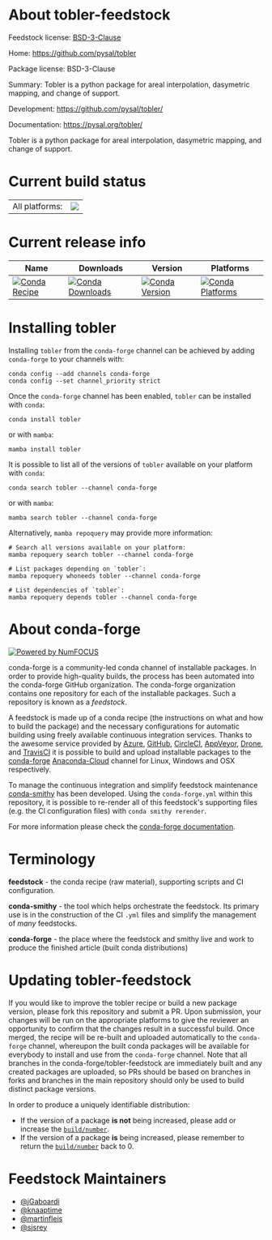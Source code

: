 About tobler-feedstock
======================

Feedstock license: [BSD-3-Clause](https://github.com/conda-forge/tobler-feedstock/blob/main/LICENSE.txt)

Home: https://github.com/pysal/tobler

Package license: BSD-3-Clause

Summary: Tobler is a python package for areal interpolation, dasymetric mapping, and change of support.

Development: https://github.com/pysal/tobler/

Documentation: https://pysal.org/tobler/

Tobler is a python package for areal interpolation, dasymetric mapping, and change of support.


Current build status
====================


<table><tr><td>All platforms:</td>
    <td>
      <a href="https://dev.azure.com/conda-forge/feedstock-builds/_build/latest?definitionId=8799&branchName=main">
        <img src="https://dev.azure.com/conda-forge/feedstock-builds/_apis/build/status/tobler-feedstock?branchName=main">
      </a>
    </td>
  </tr>
</table>

Current release info
====================

| Name | Downloads | Version | Platforms |
| --- | --- | --- | --- |
| [![Conda Recipe](https://img.shields.io/badge/recipe-tobler-green.svg)](https://anaconda.org/conda-forge/tobler) | [![Conda Downloads](https://img.shields.io/conda/dn/conda-forge/tobler.svg)](https://anaconda.org/conda-forge/tobler) | [![Conda Version](https://img.shields.io/conda/vn/conda-forge/tobler.svg)](https://anaconda.org/conda-forge/tobler) | [![Conda Platforms](https://img.shields.io/conda/pn/conda-forge/tobler.svg)](https://anaconda.org/conda-forge/tobler) |

Installing tobler
=================

Installing `tobler` from the `conda-forge` channel can be achieved by adding `conda-forge` to your channels with:

```
conda config --add channels conda-forge
conda config --set channel_priority strict
```

Once the `conda-forge` channel has been enabled, `tobler` can be installed with `conda`:

```
conda install tobler
```

or with `mamba`:

```
mamba install tobler
```

It is possible to list all of the versions of `tobler` available on your platform with `conda`:

```
conda search tobler --channel conda-forge
```

or with `mamba`:

```
mamba search tobler --channel conda-forge
```

Alternatively, `mamba repoquery` may provide more information:

```
# Search all versions available on your platform:
mamba repoquery search tobler --channel conda-forge

# List packages depending on `tobler`:
mamba repoquery whoneeds tobler --channel conda-forge

# List dependencies of `tobler`:
mamba repoquery depends tobler --channel conda-forge
```


About conda-forge
=================

[![Powered by
NumFOCUS](https://img.shields.io/badge/powered%20by-NumFOCUS-orange.svg?style=flat&colorA=E1523D&colorB=007D8A)](https://numfocus.org)

conda-forge is a community-led conda channel of installable packages.
In order to provide high-quality builds, the process has been automated into the
conda-forge GitHub organization. The conda-forge organization contains one repository
for each of the installable packages. Such a repository is known as a *feedstock*.

A feedstock is made up of a conda recipe (the instructions on what and how to build
the package) and the necessary configurations for automatic building using freely
available continuous integration services. Thanks to the awesome service provided by
[Azure](https://azure.microsoft.com/en-us/services/devops/), [GitHub](https://github.com/),
[CircleCI](https://circleci.com/), [AppVeyor](https://www.appveyor.com/),
[Drone](https://cloud.drone.io/welcome), and [TravisCI](https://travis-ci.com/)
it is possible to build and upload installable packages to the
[conda-forge](https://anaconda.org/conda-forge) [Anaconda-Cloud](https://anaconda.org/)
channel for Linux, Windows and OSX respectively.

To manage the continuous integration and simplify feedstock maintenance
[conda-smithy](https://github.com/conda-forge/conda-smithy) has been developed.
Using the ``conda-forge.yml`` within this repository, it is possible to re-render all of
this feedstock's supporting files (e.g. the CI configuration files) with ``conda smithy rerender``.

For more information please check the [conda-forge documentation](https://conda-forge.org/docs/).

Terminology
===========

**feedstock** - the conda recipe (raw material), supporting scripts and CI configuration.

**conda-smithy** - the tool which helps orchestrate the feedstock.
                   Its primary use is in the construction of the CI ``.yml`` files
                   and simplify the management of *many* feedstocks.

**conda-forge** - the place where the feedstock and smithy live and work to
                  produce the finished article (built conda distributions)


Updating tobler-feedstock
=========================

If you would like to improve the tobler recipe or build a new
package version, please fork this repository and submit a PR. Upon submission,
your changes will be run on the appropriate platforms to give the reviewer an
opportunity to confirm that the changes result in a successful build. Once
merged, the recipe will be re-built and uploaded automatically to the
`conda-forge` channel, whereupon the built conda packages will be available for
everybody to install and use from the `conda-forge` channel.
Note that all branches in the conda-forge/tobler-feedstock are
immediately built and any created packages are uploaded, so PRs should be based
on branches in forks and branches in the main repository should only be used to
build distinct package versions.

In order to produce a uniquely identifiable distribution:
 * If the version of a package **is not** being increased, please add or increase
   the [``build/number``](https://docs.conda.io/projects/conda-build/en/latest/resources/define-metadata.html#build-number-and-string).
 * If the version of a package **is** being increased, please remember to return
   the [``build/number``](https://docs.conda.io/projects/conda-build/en/latest/resources/define-metadata.html#build-number-and-string)
   back to 0.

Feedstock Maintainers
=====================

* [@jGaboardi](https://github.com/jGaboardi/)
* [@knaaptime](https://github.com/knaaptime/)
* [@martinfleis](https://github.com/martinfleis/)
* [@sjsrey](https://github.com/sjsrey/)


<!-- dummy commit to enable rerendering -->

